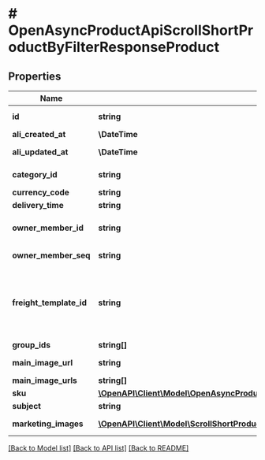 # # OpenAsyncProductApiScrollShortProductByFilterResponseProduct

## Properties

Name | Type | Description | Notes
------------ | ------------- | ------------- | -------------
**id** | **string** | Идентификатор продукта | [optional]
**ali_created_at** | **\DateTime** | Дата создания | [optional]
**ali_updated_at** | **\DateTime** | Дата обновления | [optional]
**category_id** | **string** | Индентификатор категории | [optional]
**currency_code** | **string** | Код валюты | [optional]
**delivery_time** | **string** | Время доставки | [optional]
**owner_member_id** | **string** | логин, создавшего продукт | [optional]
**owner_member_seq** | **string** | ID, создавшего продукт | [optional]
**freight_template_id** | **string** | Идентификатор шаблона доставки, уникален для каждого продавца или шаблона | [optional]
**group_ids** | **string[]** |  | [optional]
**main_image_url** | **string** | Картинка товара | [optional]
**main_image_urls** | **string[]** |  | [optional]
**sku** | [**\OpenAPI\Client\Model\OpenAsyncProductApiScrollShortProductByFilterResponseSKU[]**](OpenAsyncProductApiScrollShortProductByFilterResponseSKU.md) |  | [optional]
**subject** | **string** |  | [optional]
**marketing_images** | [**\OpenAPI\Client\Model\ScrollShortProductByFilterResponseMarketingImage[]**](ScrollShortProductByFilterResponseMarketingImage.md) | Маркетинговые изображения | [optional]

[[Back to Model list]](../../README.md#models) [[Back to API list]](../../README.md#endpoints) [[Back to README]](../../README.md)
